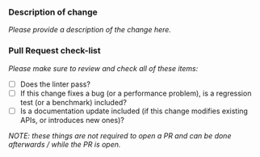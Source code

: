 ### Description of change

_Please provide a description of the change here._

### Pull Request check-list

_Please make sure to review and check all of these items:_

- [ ] Does the linter pass?
- [ ] If this change fixes a bug (or a performance problem), is a regression
  test (or a benchmark) included?
- [ ] Is a documentation update included (if this change modifies
  existing APIs, or introduces new ones)?

_NOTE: these things are not required to open a PR and can be done afterwards /
while the PR is open._
